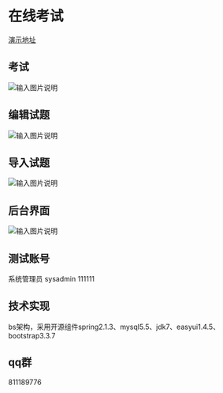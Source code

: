 # 在线考试
[演示地址](http://47.92.221.134:8080/exam)

## 考试
![输入图片说明](https://images.gitee.com/uploads/images/2019/1217/223736_b4bc2ac9_393390.png "屏幕截图.png")
## 编辑试题
![输入图片说明](https://images.gitee.com/uploads/images/2019/0816/100128_6a0e1152_393390.png)
## 导入试题
![输入图片说明](https://images.gitee.com/uploads/images/2019/0816/095158_81637199_393390.png)

## 后台界面
![输入图片说明](https://images.gitee.com/uploads/images/2019/0816/095447_6c4d357c_393390.png)

## 测试账号
系统管理员	sysadmin	111111

## 技术实现
bs架构，采用开源组件spring2.1.3、mysql5.5、jdk7、easyui1.4.5、bootstrap3.3.7

## qq群
811189776